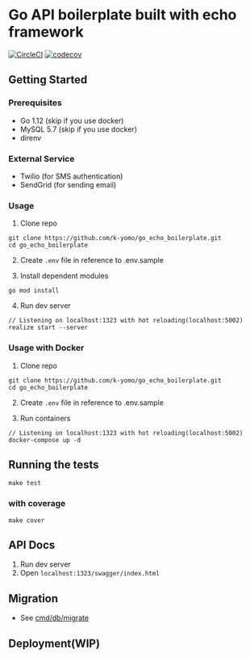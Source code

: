 # Go API boilerplate built with echo framework
[![CircleCI](https://circleci.com/gh/k-yomo/go_echo_api_boilerplate.svg?style=svg)](https://circleci.com/gh/k-yomo/go_echo_api_boilerplate)
[![codecov](https://codecov.io/gh/k-yomo/go_echo_boilerplate/branch/master/graph/badge.svg?token=cGgCiXQXVc)](https://codecov.io/gh/k-yomo/go_echo_boilerplate)


## Getting Started

### Prerequisites

- Go 1.12 (skip if you use docker)
- MySQL 5.7 (skip if you use docker)
- direnv

### External Service
- Twilio (for SMS authentication)
- SendGrid (for sending email)

### Usage

1. Clone repo
```
git clone https://github.com/k-yomo/go_echo_boilerplate.git
cd go_echo_boilerplate
```

2. Create `.env` file in reference to .env.sample

3. Install dependent modules

```
go mod install
```

4. Run dev server
```
// Listening on localhost:1323 with hot reloading(localhost:5002)
realize start --server
```

### Usage with Docker

1. Clone repo
```
git clone https://github.com/k-yomo/go_echo_boilerplate.git
cd go_echo_boilerplate
```

2. Create `.env` file in reference to .env.sample

3. Run containers
```
// Listening on localhost:1323 with hot reloading(localhost:5002)
docker-compose up -d
```

## Running the tests

```
make test
```


### with coverage
```
make cover
```

## API Docs
1. Run dev server
2. Open `localhost:1323/swagger/index.html`

## Migration
- See [cmd/db/migrate](./cmd/db)


## Deployment(WIP)
